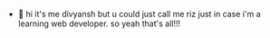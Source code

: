 - 👋 hi it's me divyansh but u could 
just call me riz just in case i'm a learning web developer.
so yeah that's all!!!

<!---
divyansh10055/divyansh10055 is a ✨ special ✨ repository because its `README.md` (this file) appears on your GitHub profile.
You can click the Preview link to take a look at your changes.
--->
